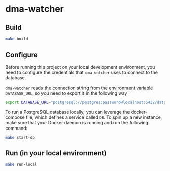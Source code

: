 # dma-watcher

## Build

```bash
make build
```

## Configure

Before running this project on your local development environment, you need to configure the credentials that `dma-watcher` uses to connect to the database.

`dma-watcher` reads the connection string from the environment variable `DATABASE_URL`, so you need to export it in the following way

```bash
export DATABASE_URL="postgresql://postgres:password@localhost:5432/data"
```

To run a PostgreSQL database locally, you can leverage the docker-compose file, which defines a service called `DB`. To spin up a new instance, make sure that your Docker daemon is running and run the following command:

```bash
make start-db
```

## Run (in your local environment)

```bash
make run-local
```
